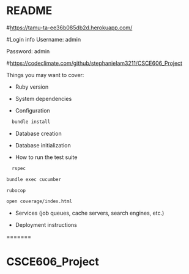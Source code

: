 # README

#https://tamu-ta-ee36b085db2d.herokuapp.com/


#Login info
Username: admin

Password: admin

#https://codeclimate.com/github/stephanielam3211/CSCE606_Project

Things you may want to cover:

* Ruby version

* System dependencies

* Configuration
```sh
  bundle install
``` 

* Database creation

* Database initialization

* How to run the test suite

```sh
  rspec
```
```sh 
bundle exec cucumber
```
```sh 
rubocop
```
```sh 
open coverage/index.html
``` 

* Services (job queues, cache servers, search engines, etc.)

* Deployment instructions

=======
# CSCE606_Project
